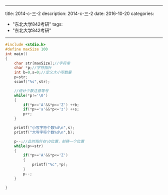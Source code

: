 
---
title: 2014-c-三-2
description: 2014-c-三-2
date: 2016-10-20
categories:
  - "东北大学842考研"
tags:
  - "东北大学842考研"

---


```cpp
#include <stdio.h>
#define maxSize 100
int main()
{
    char str[maxSize];//字符串
    char *p;//字符指针
    int b=0,s=0;//定义大小写数量
    p=str;
    scanf("%s",str);

    //统计个数注意等号
    while(*p!='\0')
    {
        if(*p>='A'&&*p<='Z') ++b;
        if(*p>='a'&&*p<='z') ++s;
        p++;
    }

    printf("小写字符个数%d\n",s);
    printf("大写字符个数%d\n",b);

    p--;//此时指针在\0位置，前移一个位置
    while(p>=str)
    {
        if(*p>='A'&&*p<='Z')
        {
            printf("%c",*p);
        }
        p--;
    }

}

```

